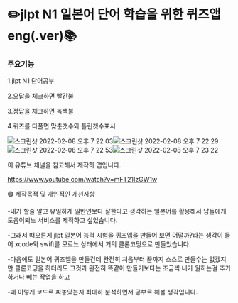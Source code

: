 # ✏️jlpt N1 일본어 단어 학습을 위한 퀴즈앱 eng(.ver)📚

### 주요기능
1.jlpt N1 단어공부

2.오답을 체크하면 빨간불

3.정답을 체크하면 녹색불

4.퀴즈를 다풀면 맞춘갯수와 틀린갯수표시

![스크린샷 2022-02-08 오후 7 22 03](https://user-images.githubusercontent.com/91593937/152968369-03844239-2a28-40c9-9f5a-67a3af7ec1cb.png)![스크린샷 2022-02-08 오후 7 22 29](https://user-images.githubusercontent.com/91593937/152968612-e9ef8a45-4a76-4d88-85e2-1faa7296ccaf.png)![스크린샷 2022-02-08 오후 7 22 53](https://user-images.githubusercontent.com/91593937/152968761-d53ca640-862d-45c2-8285-3c1965d109ef.png)![스크린샷 2022-02-08 오후 7 23 22](https://user-images.githubusercontent.com/91593937/152968943-03660226-99d5-4d7c-a675-ab21358c082d.png)

이 유튜브 채널을 참고해서 제작하 앱입니다.

https://www.youtube.com/watch?v=mFT21IzGW1w

🟢 제작목적 및 개인적인 개선사항

-내가 할줄 알고 유일하게 일반인보다 잘한다고 생각하는 일본어를 활용해서 남들에게 도움이되느 서비스를 제작하고 싶었습니다.

-그래서 떠오른게 jlpt 일본어 능력 시험을 퀴즈앱을 만들어 보면 어떨까?라는 생각이 들어 xcode와 swift를 모르느 상태에서 거의 클론코딩으로 만들었습니다.

-다음에도 일본어 퀴즈앱을 만들건데 완전히 처음부터 끝까지 스스로 만들수는 없겠지만 클론코딩을 하더라도 그것과 완전히 똑같이 만들기보다는 조금씩 내가 원하는걸 추가하거나 빼는 작업을 하고 

-왜 이렇게 코드르 짜놓았는지 최대하 분석하면서 공부르 해볼 생각입니다.


